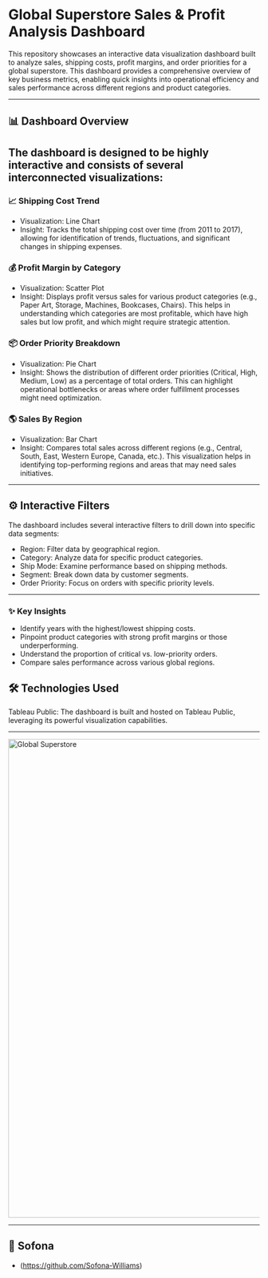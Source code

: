 # Global Superstore Sales & Profit Analysis Dashboard
This repository showcases an interactive data visualization dashboard built to analyze sales, shipping costs, profit margins, and order priorities for a global superstore. This dashboard provides a comprehensive overview of key business metrics, enabling quick insights into operational efficiency and sales performance across different regions and product categories.

---
## 📊 Dashboard Overview
The dashboard is designed to be highly interactive and consists of several interconnected visualizations:
---
### 📈 Shipping Cost Trend
- Visualization: Line Chart
- Insight: Tracks the total shipping cost over time (from 2011 to 2017), allowing for identification of trends, fluctuations, and significant changes in shipping expenses.

### 💰 Profit Margin by Category
- Visualization: Scatter Plot
- Insight: Displays profit versus sales for various product categories (e.g., Paper Art, Storage, Machines, Bookcases, Chairs). This helps in understanding which categories are most profitable, which have high sales but low profit, and which might require strategic attention.

### 📦 Order Priority Breakdown
- Visualization: Pie Chart
- Insight: Shows the distribution of different order priorities (Critical, High, Medium, Low) as a percentage of total orders. This can highlight operational bottlenecks or areas where order fulfillment processes might need optimization.

### 🌎 Sales By Region
- Visualization: Bar Chart
- Insight: Compares total sales across different regions (e.g., Central, South, East, Western Europe, Canada, etc.). This visualization helps in identifying top-performing regions and areas that may need sales initiatives.

---
## ⚙️ Interactive Filters
The dashboard includes several interactive filters to drill down into specific data segments:
- Region: Filter data by geographical region.
- Category: Analyze data for specific product categories.
- Ship Mode: Examine performance based on shipping methods.
- Segment: Break down data by customer segments.
- Order Priority: Focus on orders with specific priority levels.

---
### ✨ Key Insights
- Identify years with the highest/lowest shipping costs.
- Pinpoint product categories with strong profit margins or those underperforming.
- Understand the proportion of critical vs. low-priority orders.
- Compare sales performance across various global regions.

## 🛠️ Technologies Used
Tableau Public: The dashboard is built and hosted on Tableau Public, leveraging its powerful visualization capabilities.

----
<img width="959" alt="Global Superstore " src="https://github.com/user-attachments/assets/4a63c544-4332-49e9-8cdf-f9be6482bf4c" />



---
## 👤 Sofona
* (https://github.com/Sofona-Williams)
